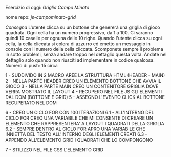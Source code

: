 Esercizio di oggi: *Griglia Campo Minato*


nome repo: *js-campominato-grid*


*Consegna*
L'utente clicca su un bottone che genererà una griglia di gioco quadrata.
Ogni cella ha un numero progressivo, da 1 a 100.
Ci saranno quindi 10 caselle per ognuna delle 10 righe.
Quando l'utente clicca su ogni cella, la cella cliccata si colora di azzurro ed emetto un messaggio in console con il numero della cella cliccata.
Scomponete sempre il problema in sotto problemi, senza andare troppo nel dettaglio questa volta. Andate nel dettaglio solo quando non riusciti ad implementare in codice qualcosa.
Numero di push: 15 circa


<!-- PSEUDO CODICE -->

1 - SUDDIVIDO IN 2 MACRO AREE LA STRUTTURA HTML (HEADER - MAIN)
2 - NELLA PARTE HEADER CREO UN ELEMENTO BOTTONE CHE AVVIA IL GIOCO
3 - NELLA PARTE MAIN CREO UN CONTENITORE GRIGLIA DOVE VERRA MOSTRATO IL LAYOUT
4 - RECUPERO NEL FILE JS GLI ELEMENTI DAL DOM (BOTTONE E GRID)
5 - ASSEGNO L'EVENTO CLICK AL BOTTONE RECUPERATO NEL DOM

6 - CREO UN CICLO FOR CON 100 ITERAZIONI 
6.1 - ALL'INTERNO DEL CICLO FOR CREO UNA VARIABILE CHE MI CONSENTE DI CREARE UN ELEMENTO CHE RAPPRESENTERA' A LAYOUT I QUADRATI DELLA GRIGLIA
6.2 - SEMPRE DENTRO AL CICLO FOR APRO UNA VARIABILE CHE INNIETTA DEL TESTO ALL'INTERNO DEGLI ELEMENTI CREATI
6.3 - APPENDO ALL'ELEMENTO GRID I QUADRATI CHE LO COMPONGONO

<!-- A QUESTO PUNTO NEL LAYOUT VERRANNO RAPPRESENTATI SOLAMENTE UNA SEQUENZA DI NUMERI DA 1 FINO A 100 -->

7 - STILIZZO NEL FILE CSS L'ELEMENTO GRID